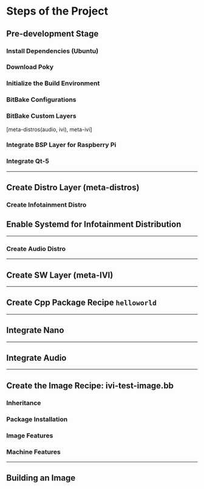 # Steps of the Project

## Pre-development Stage
### Install Dependencies (Ubuntu)

### Download Poky

### Initialize the Build Environment

### BitBake Configurations

### BitBake Custom Layers 
   [meta-distros(audio, ivi), meta-ivi]

### Integrate BSP Layer for Raspberry Pi

### Integrate Qt-5

---
## Create Distro Layer (meta-distros)
### Create Infotainment Distro

## Enable Systemd for Infotainment Distribution

---
### Create Audio Distro

---
## Create SW Layer (meta-IVI)

---
## Create Cpp Package Recipe `helloworld`

---
## Integrate Nano

---
## Integrate Audio

---
## Create the Image Recipe: ivi-test-image.bb

### Inheritance 

### Package Installation 

### Image Features 
### Machine Features 
---
## Building an Image
